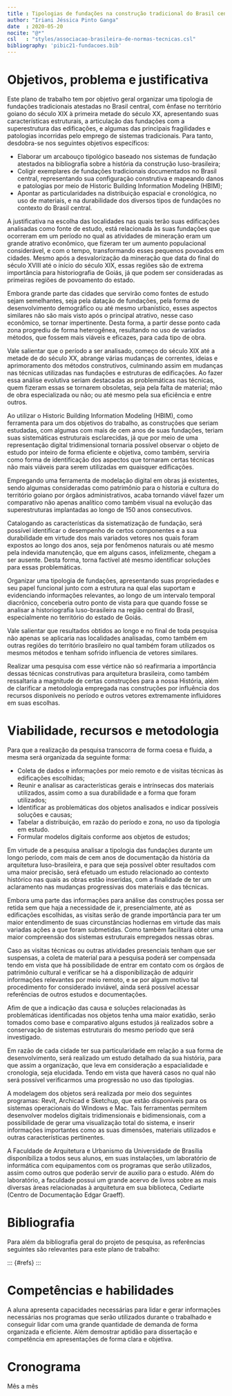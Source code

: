 ```yaml
---
title : Tipologias de fundações na construção tradicional do Brasil central
author: "Iriani Jéssica Pinto Ganga"
date  : 2020-05-20
nocite: "@*"
csl   : "styles/associacao-brasileira-de-normas-tecnicas.csl"
bibliography: 'pibic21-fundacoes.bib'
---
```


Objetivos, problema e justificativa
===================================

Este plano de trabalho tem por objetivo geral organizar uma tipologia de
fundações tradicionais atestadas no Brasil central, com ênfase no
território goiano do século XIX à primeira metade do século XX,
apresentando suas características estruturais, a articulação das
fundações com a superestrutura das edificações, e algumas das principais
fragilidades e patologias incorridas pelo emprego de sistemas
tradicionais. Para tanto, desdobra-se nos seguintes objetivos
específicos:

- Elaborar um arcabouço tipológico baseado nos sistemas de fundação
  atestados na bibliografia sobre a história da construção
  luso-brasileira;
- Coligir exemplares de fundações tradicionais documentados no Brasil
  central, representando sua configuração construtiva e mapeando danos e
  patologias por meio de Historic Building Information Modeling (HBIM);
- Apontar as particularidades na distribuição espacial e cronológica, no
  uso de materiais, e na durabilidade dos diversos tipos de fundações no
  contexto do Brasil central.

A justificativa na escolha das localidades nas quais terão suas
edificações analisadas como fonte de estudo, está relacionada às suas
fundações que ocorreram em um período no qual as atividades de mineração
eram um grande atrativo econômico, que fizeram ter um aumento
populacional considerável, e com o tempo, transformando esses pequenos
povoados em cidades. Mesmo após a desvalorização da mineração que data
do final do século XVIII até o início do século XIX, essas regiões são
de extrema importância para historiografia de Goiás, já que podem ser
consideradas as primeiras regiões de povoamento do estado.

Embora grande parte das cidades que servirão como fontes de estudo sejam
semelhantes, seja pela datação de fundações, pela forma de
desenvolvimento demográfico ou até mesmo urbanístico, esses aspectos
similares não são mais visto após o principal atrativo, nesse caso
econômico, se tornar impertinente. Desta forma, a partir desse ponto
cada zona progrediu de forma heterogênea, resultando no uso de variados
métodos, que fossem mais viáveis e eficazes, para cada tipo de obra. 

Vale salientar que o período a ser analisado, começo do século XIX até a
metade de do século XX, abrange várias mudanças de correntes, ideias e
aprimoramento dos métodos construtivos, culminando assim em mudanças nas
técnicas utilizadas nas fundações e estruturas de edificações. Ao fazer
essa análise evolutiva seriam destacadas as problemáticas nas técnicas,
quem fizeram essas se tornarem obsoletas, seja pela falta de material;
mão de obra especializada ou não; ou até mesmo pela sua eficiência e
entre outros. 

Ao utilizar o Historic Building Information Modeling (HBIM), como
ferramenta para um dos objetivos do trabalho, as construções que seriam
estudadas, com algumas com mais de cem anos de suas fundações, teriam
suas sistemáticas estruturais esclarecidas, já que por meio de uma
representação digital tridimensional tornaria possível observar o objeto
de estudo por inteiro de forma eficiente e objetiva, como também,
serviria como forma de identificação dos aspectos que tornaram certas
técnicas não mais viáveis para serem utilizadas em quaisquer
edificações.

Empregando uma ferramenta de modelação digital em obras já existentes,
sendo algumas consideradas como patrimônio para o historia e cultura do
território goiano por órgãos administrativos, acaba tornando viável
fazer um comparativo não apenas analítico como também visual na evolução
das superestruturas implantadas ao longo de 150 anos consecutivos.

Catalogando as características da sistematização de fundação, será
possível identificar o desempenho de certos componentes e a sua
durabilidade em virtude dos mais variados vetores nos quais foram
expostos ao longo dos anos, seja por fenômenos naturais ou até mesmo
pela indevida manutenção, que em alguns casos, infelizmente, chegam a
ser ausente. Desta forma, torna factível até mesmo identificar soluções
para essas problemáticas. 

Organizar uma tipologia de fundações, apresentando suas propriedades e
seu papel funcional junto com a estrutura na qual elas suportam e
evidenciando informações relevantes, ao longo de um intervalo temporal
diacrônico, conceberia outro ponto de vista para que quando fosse se
analisar a historiografia luso-brasileira na região central do Brasil,
especialmente no território do estado de Goiás. 

Vale salientar que resultados obtidos ao longo e no final de toda
pesquisa não apenas se aplicaria nas localidades analisadas, como também
em outras regiões do território brasileiro no qual também foram
utilizados os mesmos métodos e tenham sofrido influencia de vetores
similares. 

Realizar uma pesquisa com esse vértice não só reafirmaria a importância
dessas técnicas construtivas para arquitetura brasileira, como também
ressaltaria a magnitude de certas construções para a nossa História,
além de clarificar a metodologia empregada nas construções por
influência dos recursos disponíveis no período e outros vetores
extremamente influidores em suas escolhas.


Viabilidade, recursos e metodologia
===================================

Para que a realização da pesquisa transcorra de forma coesa e fluida, a
mesma será organizada da seguinte forma:

- Coleta de dados e informações por meio remoto e de visitas técnicas às
  edificações escolhidas; 
- Reunir e analisar as características gerais e intrínsecas dos
  materiais utilizados, assim como a sua durabilidade e a forma que
  foram utilizados; 
- Identificar as problemáticas dos objetos analisados e indicar
  possíveis soluções e causas; 
- Tabelar a distribuição, em razão do período e zona, no uso da
  tipologia em estudo.
- Formular modelos digitais conforme aos objetos de estudos;

Em virtude de a pesquisa analisar a tipologia das fundações durante um
longo período, com mais de cem anos de documentação da história da
arquitetura luso-brasileira, e para que seja possível obter resultados
com uma maior precisão, será efetuado um estudo relacionado ao contexto
histórico nas quais as obras estão inseridas, com a finalidade de ter um
aclaramento nas mudanças progressivas dos materiais e das técnicas.

Embora uma parte das informações para análise das construções possa ser
retida sem que haja a necessidade de ir, presencialmente, até as
edificações escolhidas, as visitas serão de grande importância para ter
um maior entendimento de suas circunstâncias hodiernas em virtude das
mais variadas ações a que foram submetidas. Como também facilitará obter
uma maior compreensão dos sistemas estruturais empregados nessas obras.

Caso as visitas técnicas ou outras atividades presenciais tenham que ser
suspensas, a coleta de material para a pesquisa poderá ser compensada
tendo em vista que há possibilidade de entrar em contato com os órgãos
de patrimônio cultural e verificar se há a disponibilização de adquirir
informações relevantes por meio remoto, e se por algum motivo tal
procedimento for considerado inviável, ainda será possível acessar
referências de outros estudos e documentações.

Afim de que a indicação das causa e soluções relacionadas às
problemáticas identificadas nos objetos tenha uma maior exatidão, serão
tomados como base e comparativo alguns estudos já realizados sobre a
conservação de sistemas estruturais do mesmo período que será
investigado.

Em razão de cada cidade ter sua particularidade em relação a sua forma
de desenvolvimento, será realizado um estudo detalhado da sua história,
para que assim a organização, que leva em consideração a espacialidade e
cronologia, seja elucidada. Tendo em vista que haverá casos no qual não
será possível verificarmos uma progressão no uso das tipologias.

A modelagem dos objetos será realizada por meio dos seguintes programas:
Revit, Archicad e Sketchup, que estão disponíveis para os sistemas
operacionais do Windows e Mac. Tais ferramentas permitem desenvolver
modelos digitais tridimensionais e bidimensionais, com a possibilidade
de gerar uma visualização total do sistema, e inserir informações
importantes como as suas dimensões, materiais utilizados e outras
características pertinentes. 

A Faculdade de Arquitetura e Urbanismo da Universidade de Brasília
disponibiliza a todos seus alunos, em suas instalações, um laboratório
de informática com equipamentos com os programas que serão utilizados,
assim como outros que poderão servir de auxilio para o estudo. Além do
laboratório, a faculdade possui um grande acervo de livros sobre as mais
diversas áreas relacionadas à arquitetura em sua biblioteca, Cediarte
(Centro de Documentação Edgar Graeff). 


Bibliografia
============

Para além da bibliografia geral do projeto de pesquisa, as referências
seguintes são relevantes para este plano de trabalho:

::: {#refs}
:::


Competências e habilidades
==========================

A aluna apresenta capacidades necessárias para lidar e gerar informações
necessárias nos programas que serão utilizados durante o trabalhado  e
conseguir lidar com uma grande quantidade de demanda de forma organizada
e eficiente.  Além demostrar aptidão para dissertação e competência  em
apresentações de forma clara e objetiva. 


Cronograma
==========

Mês a mês

